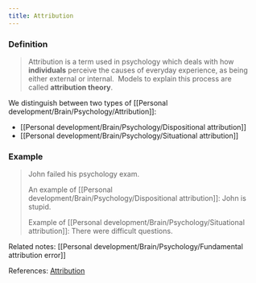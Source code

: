 ```yaml
---
title: Attribution
---
```


### Definition

> Attribution is a term used in psychology which deals with how **individuals** perceive the causes of everyday experience, as being either external or internal.  Models to explain this process are called **attribution theory**.

We distinguish between two types of [[Personal development/Brain/Psychology/Attribution]]:
- [[Personal development/Brain/Psychology/Dispositional attribution]]
- [[Personal development/Brain/Psychology/Situational attribution]]

### Example
> John failed his psychology exam.
>
> An example of [[Personal development/Brain/Psychology/Dispositional attribution]]: John is stupid.
> 
> Example of [[Personal development/Brain/Psychology/Situational attribution]]: There were difficult questions.

Related notes: [[Personal development/Brain/Psychology/Fundamental attribution error]]

References: [Attribution](https://en.wikipedia.org/wiki/Attribution_(psychology))